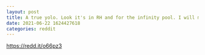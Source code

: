 ```yaml
--- 
layout: post 
title: A true yolo. Look it's in RH and for the infinity pool. I will most likely not be able to cash these but I dont care. This is Diamond BALLS 
date: 2021-06-22 1624427618 
categories: reddit 
--- 
```

https://redd.it/o66pz3